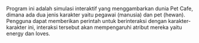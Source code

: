 Program ini adalah simulasi interaktif yang menggambarkan dunia Pet Cafe, dimana ada dua jenis karakter yaitu pegawai (manusia) dan pet (hewan). Pengguna dapat memberikan perintah untuk berinteraksi dengan karakter-karakter ini, interaksi tersebut akan mempengaruhi atribut mereka yaitu energy dan loves.
